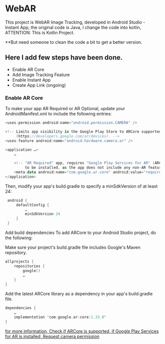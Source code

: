 # WebAR
This project is WebAR Image Tracking, developed in Android Studio - Instant App, the original code is Java, I change the code into kotlin, ATTENTION: This is Kotlin Project.

**But need someone to clean the code a bit to get a better version.

## Here I add few steps have been done.
- Enable AR Core
- Add Image Tracking Feature
- Enable Instant App
- Create App Link (ongoing)

### Enable AR Core

To make your app AR Required or AR Optional, update your AndroidManifest.xml to include the following entries:
```kotlin
<uses-permission android:name="android.permission.CAMERA" />

<!-- Limits app visibility in the Google Play Store to ARCore supported devices
     (https://developers.google.com/ar/devices). -->
<uses-feature android:name="android.hardware.camera.ar" />

<application …>
    …

    <!-- "AR Required" app, requires "Google Play Services for AR" (ARCore)
         to be installed, as the app does not include any non-AR features. -->
    <meta-data android:name="com.google.ar.core" android:value="required" />
</application>
```
Then, modify your app's build.gradle to specify a minSdkVersion of at least 24:
```kotlin
 android {
     defaultConfig {
         …
         minSdkVersion 24
     }
 }
```
Add build dependencies
To add ARCore to your Android Studio project, do the following:

Make sure your project's build.gradle file includes Google's Maven repository.
```kotlin
allprojects {
    repositories {
        google()
        …
    }
}
```

Add the latest ARCore library as a dependency in your app's build.gradle file.
```kotlin
dependencies {
    …
    implementation 'com.google.ar:core:1.33.0'
}
```
[for more information, Check if ARCore is supported, if Google Play Services for AR is installed, Request camera permission](https://developers.google.com/ar/develop/java/enable-arcore)


